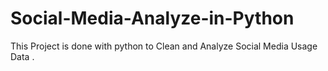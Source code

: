 # Social-Media-Analyze-in-Python

This Project is done with python to Clean and Analyze Social Media Usage Data .
